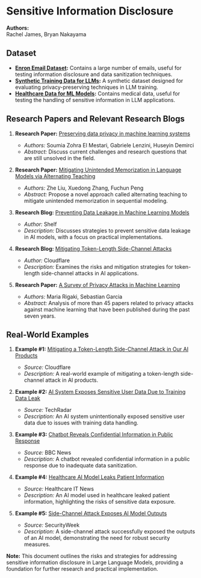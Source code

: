 # Sensitive Information Disclosure

**Authors:**  
Rachel James, Bryan Nakayama

## Dataset
- **[Enron Email Dataset](https://edrm.net/resources/data-sets/):** Contains a large number of emails, useful for testing information disclosure and data sanitization techniques.
- **[Synthetic Training Data for LLMs](https://research.google/blog/protecting-users-with-differentially-private-synthetic-training-data/):** A synthetic dataset designed for evaluating privacy-preserving techniques in LLM training.
- **[Healthcare Data for ML Models](https://apps.who.int/gho/data/node.resources):** Contains medical data, useful for testing the handling of sensitive information in LLM applications.

## Research Papers and Relevant Research Blogs
1. **Research Paper:** [Preserving data privacy in machine learning systems](https://www.sciencedirect.com/science/article/pii/S0167404823005151)
   - _Authors:_ Soumia Zohra El Mestari, Gabriele Lenzini, Huseyin Demirci
   - _Abstract:_ Discuss current challenges and research questions that are still unsolved in the field.

2. **Research Paper:** [Mitigating Unintended Memorization in Language Models via Alternating Teaching](https://arxiv.org/abs/2210.06772)
   - _Authors:_ Zhe Liu, Xuedong Zhang, Fuchun Peng
   - _Abstract:_ Propose a novel approach called alternating teaching to mitigate unintended memorization in sequential modeling.

3. **Research Blog:** [Preventing Data Leakage in Machine Learning Models](https://shelf.io/blog/preventing-data-leakage-in-machine-learning-models/)
   - _Author:_ Shelf
   - _Description:_ Discusses strategies to prevent sensitive data leakage in AI models, with a focus on practical implementations.

4. **Research Blog:** [Mitigating Token-Length Side-Channel Attacks](https://blog.cloudflare.com/ai-side-channel-attack-mitigated)
   - _Author:_ Cloudflare
   - _Description:_ Examines the risks and mitigation strategies for token-length side-channel attacks in AI applications.

5. **Research Paper:** [A Survey of Privacy Attacks in Machine Learning](https://dl.acm.org/doi/full/10.1145/3624010)
   - _Authors:_ Maria Rigaki, Sebastian Garcia
   - _Abstract:_ Analysis of more than 45 papers related to privacy attacks against machine learning that have been published during the past seven years.
     
## Real-World Examples
1. **Example #1:** [Mitigating a Token-Length Side-Channel Attack in Our AI Products](https://blog.cloudflare.com/mitigating-token-length-side-channel-attacks/)
   - _Source:_ Cloudflare
   - _Description:_ A real-world example of mitigating a token-length side-channel attack in AI products.

2. **Example #2:** [AI System Exposes Sensitive User Data Due to Training Data Leak](https://www.techradar.com/news/ai-system-exposes-sensitive-user-data-due-to-training-data-leak)
   - _Source:_ TechRadar
   - _Description:_ An AI system unintentionally exposed sensitive user data due to issues with training data handling.

3. **Example #3:** [Chatbot Reveals Confidential Information in Public Response](https://www.bbc.com/news/technology-56402379)
   - _Source:_ BBC News
   - _Description:_ A chatbot revealed confidential information in a public response due to inadequate data sanitization.

4. **Example #4:** [Healthcare AI Model Leaks Patient Information](https://www.healthcareitnews.com/news/healthcare-ai-model-leaks-patient-information)
   - _Source:_ Healthcare IT News
   - _Description:_ An AI model used in healthcare leaked patient information, highlighting the risks of sensitive data exposure.

5. **Example #5:** [Side-Channel Attack Exposes AI Model Outputs](https://www.securityweek.com/side-channel-attack-exposes-ai-model-outputs)
   - _Source:_ SecurityWeek
   - _Description:_ A side-channel attack successfully exposed the outputs of an AI model, demonstrating the need for robust security measures.

**Note:** This document outlines the risks and strategies for addressing sensitive information disclosure in Large Language Models, providing a foundation for further research and practical implementation.
